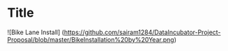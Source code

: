 <h1> Title</h1>
  
  
 
 
 ![Bike Lane Install]
 (https://github.com/sairam1284/DataIncubator-Project-Proposal/blob/master/BikeInstallation%20by%20Year.png)

 
